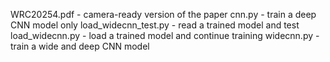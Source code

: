 WRC20254.pdf - camera-ready version of the paper
cnn.py - train a deep CNN model only
load_widecnn_test.py - read a trained model and test
load_widecnn.py - load a trained model and continue training
widecnn.py - train a wide and deep CNN model
